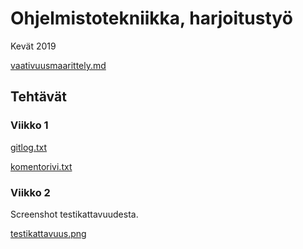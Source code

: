 # Ohjelmistotekniikka, harjoitustyö

Kevät 2019

[vaativuusmaarittely.md](/dokumentointi/vaativuusmaarittely.md)

## Tehtävät
### Viikko 1

[gitlog.txt](https://github.com/outisa/ot-harjoitustyo/blob/master/laskarit/viikko1/gitlog.txt)

[komentorivi.txt](https://github.com/outisa/ot-harjoitustyo/blob/master/laskarit/viikko1/komentorivi.txt)

### Viikko 2

Screenshot testikattavuudesta.

[testikattavuus.png](https://github.com/outisa/ot-harjoitustyo/blob/master/laskarit/viikko2/testikattavuus.png)

